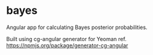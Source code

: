 bayes
=====

Angular app for calculating Bayes posterior probabilities.

Built using cg-angular generator for Yeoman ref. https://npmjs.org/package/generator-cg-angular

